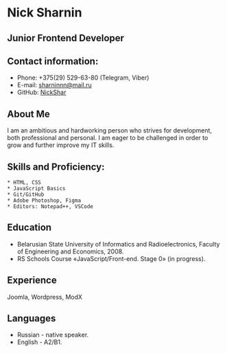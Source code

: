 # Nick Sharnin
## Junior Frontend Developer

## Contact information:
* Phone: +375(29) 529-63-80 (Telegram, Viber)
* E-mail:  sharninnn@mail.ru
* GitHub:  [NickShar](https://github.com/NickShar) 
## About Me
I am an ambitious and hardworking person who strives for development, both professional and personal. 
I am eager to be challenged in order to grow and further improve my IT skills.
## Skills and Proficiency:
```
* HTML, CSS
* JavaScript Basics
* Git/GitHub
* Adobe Photoshop, Figma
* Editors: Notepad++, VSCode
```

## Education
* Belarusian State University of Informatics and Radioelectronics, Faculty of Engineering and Economics, 2008.
*  RS Schools Course «JavaScript/Front-end. Stage 0» (in progress).
## Experience
Joomla, Wordpress, ModX
## Languages
* Russian - native speaker.
* English - A2/B1.


